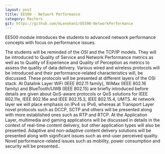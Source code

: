 ```yaml
---
layout: post
title: EE500 - Network Performance
category: Masters
git: https://github.com/mLenehan1/EE500-NetworkPerformance
---
```


EE500 module introduces the students to advanced network performance concepts with focus on performance issues. 
<!-- more -->
The students will be reminded of the OSI and the TCP/IP models. They will be introduced to Quality of Service and Network Performance metrics as well as to Quality of Experience and Quality of Perception as metrics to assess the quality of data delivery. Various wired and wireless protocols will be introduced and their performance-related characteristics will, be discussed. These protocols will be presented at different layers of the OSI stack. At Datalink Layer WiFi (IEEE 802.11 family), WiMax (IEEE 802.16 family) and BlueTooth/UWB (IEEE 802.15) are briefly introduced before details are given about QoS-aware protocols or QoS solutions for IEEE 802.11e, IEEE 802.16e and IEEE 802.15.3, IEEE 802.15.4, UMTS. At network layer we will place emphasis on IPv4 vs IPv6, whereas at Transport Layer novel protocols such as DCCP, SCTP and others will be presented along with more established ones such as RTP and RTCP. At the Application Layer, multimedia and gaming applications will be discussed in details in the context of real-time content delivery, but other application types will also be presented. Adaptive and non-adaptive content delivery solutions will be presented along with significant issues such as end-user perceived quality. Novel performance-related issues such as mobility, power consumption and security will be presented..